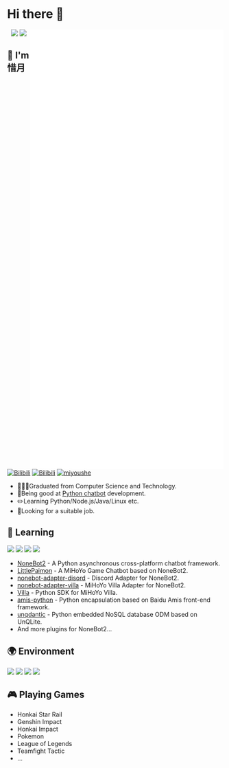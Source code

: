 # Hi there 👋

<a>
  <img align="right" width="450px" src="./github-metrics.svg" />
</a>
  
<p align="center">
  <img width="300px" src="https://count.getloli.com/get/@CMHopeSunshine?theme=rule34"></img>
  <img width="300px" src="https://github-readme-stats.vercel.app/api/top-langs/?username=CMHopeSunshine&layout=compact"></img>
</p>

## 🌟 I'm **惜月**
[![Bilibili](https://img.shields.io/badge/github-CMHopeSunshine-00A2D8.svg?logo=github)](https://github.com/CMHopeSunshine)
[![Bilibili](https://img.shields.io/badge/bilibili-CherishMoon-00A2D8.svg?logo=bilibili)](https://space.bilibili.com/85589983)
[![miyoushe](https://img.shields.io/badge/%E7%B1%B3%E6%B8%B8%E7%A4%BE-%E6%83%9C%E6%9C%88-00A2D8.svg)](https://www.miyoushe.com/ys/accountCenter/postList?id=49837885)


- 👨🏻‍🎓Graduated from Computer Science and Technology.
- 🤖Being good at [Python chatbot](https://github.com/nonebot/nonebot2) development.
- ✏️Learning Python/Node.js/Java/Linux etc.
- 👀Looking for a suitable job.

## 📖 **Learning**

![](https://img.shields.io/badge/-Python-3776ab?style=flat-square&logo=Python&logoColor=fff)
![](https://img.shields.io/badge/-Linux-fcc624?style=flat-square&logo=Linux&logoColor=fff)
![](https://img.shields.io/badge/-JavaScript-4fc08d?style=flat-square&logo=javascript&logoColor=fff)
![](https://img.shields.io/badge/-Java-31a8ff?style=flat-square&logo=springboot&logoColor=fff)

- [NoneBot2](https://github.com/nonebot/nonebot2) - A Python asynchronous cross-platform chatbot framework.
- [LittlePaimon](https://github.com/CMHopeSunshine/LittlePaimon) - A MiHoYo Game Chatbot based on NoneBot2.
- [nonebot-adapter-disord](https://github.com/CMHopeSunshine/adapter-discord) - Discord Adapter for NoneBot2.
- [nonebot-adapter-villa](https://github.com/CMHopeSunshine/nonebot-adapter-villa) - MiHoYo Villa Adapter for NoneBot2.
- [Villa](https://github.com/CMHopeSunshine/villa-py) - Python SDK for MiHoYo Villa.
- [amis-python](https://github.com/CMHopeSunshine/amis-python) - Python encapsulation based on Baidu Amis front-end framework.
- [unqdantic](https://github.com/CMHopeSunshine/unqdantic) - Python embedded NoSQL database ODM based on UnQLite. 
- And more plugins for NoneBot2...

## 🌍 **Environment**

![](https://img.shields.io/badge/Windows10-0078d6?style=flat-square&logo=windows&logoColor=fff)
![](https://img.shields.io/badge/Ubuntu-E95420?style=flat-square&logo=ubuntu&logoColor=white)
![](https://img.shields.io/badge/Visual%20Studio%20Code-007acc?style=flat-square&logo=visual-studio-code&logoColor=fff)
![](https://img.shields.io/badge/PyCharm-4fc08d?style=flat-square&logo=pycharm&logoColor=fff)


## 🎮 Playing **Games**

- Honkai Star Rail
- Genshin Impact
- Honkai Impact
- Pokemon
- League of Legends
- Teamfight Tactic
- ...

